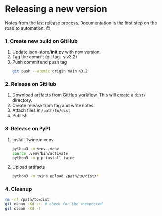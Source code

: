 # Releasing a new version

Notes from the last release process. Documentation is the first step on the road to automation. 😊

### 1. Create new build on GitHub

1. Update json-store/__init__.py with new version.
1. Tag the commit (git tag -s v3.2)
1. Push commit and push tag
	```sh
	git push --atomic origin main v3.2
	```

### 2. Release on GitHub

1. Download artifacts from [GitHub workflow](https://github.com/brainsik/json-store/actions/workflows/main.yml). This will create a `dist/` directory.
1. Create release from tag and write notes
1. Attach files in `/path/to/dist`
1. Publish

### 3. Release on PyPI

1. Install Twine in venv
	```sh
	python3 -m venv .venv
	source .venv/bin/activate
	python3 -m pip install twine
	```
1. Upload artifacts
	```sh
	python3 -m twine upload /path/to/dist/*
	```

### 4. Cleanup

```sh
rm -rf /path/to/dist
git clean -Xd -n  # check for the unexpected
git clean -Xd -f
```
